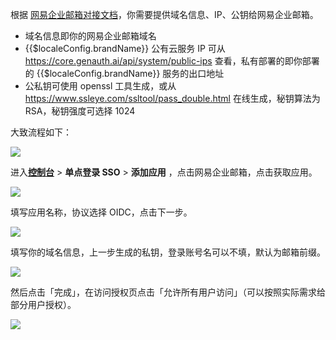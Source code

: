 <IntegrationDetailCard :title="`向网易企业邮箱提交域名等信息`">

根据 [网易企业邮箱对接文档](https://authing-files.oss-cn-zhangjiakou.aliyuncs.com/authing-console/application-templates/163-exmail-doc/%E7%BD%91%E6%98%93%E4%BC%81%E4%B8%9A%E9%82%AE%E7%AE%B1%E9%9B%86%E6%88%90%E6%8E%A5%E5%8F%A3%E6%8A%80%E6%9C%AF%E7%99%BD%E7%9A%AE%E4%B9%A6v3.9HZ%20.doc)，你需要提供域名信息、IP、公钥给网易企业邮箱。

- 域名信息即你的网易企业邮箱域名
- {{$localeConfig.brandName}} 公有云服务 IP 可从 https://core.genauth.ai/api/system/public-ips 查看，私有部署的即你部署的 {{$localeConfig.brandName}} 服务的出口地址
- 公私钥可使用 openssl 工具生成，或从 https://www.ssleye.com/ssltool/pass_double.html 在线生成，秘钥算法为 RSA，秘钥强度可选择 1024

大致流程如下：

![](~@imagesZhCn/integration/wangyi-email/1-1.png)

</IntegrationDetailCard>

<IntegrationDetailCard :title="`在 ${$localeConfig.brandName} 中创建应用`">

进入[**控制台**](https://console.genauth.ai) > **单点登录 SSO** > **添加应用** ，点击网易企业邮箱，点击获取应用。

![](~@imagesZhCn/integration/wangyi-email/1-2.png)

填写应用名称，协议选择 OIDC，点击下一步。

![](~@imagesZhCn/integration/wangyi-email/1-3.png)

填写你的域名信息，上一步生成的私钥，登录账号名可以不填，默认为邮箱前缀。

![](~@imagesZhCn/integration/wangyi-email/1-4.png)

然后点击「完成」，在访问授权页点击「允许所有用户访问」（可以按照实际需求给部分用户授权）。

![](~@imagesZhCn/integration/wangyi-email/1-5.png)

</IntegrationDetailCard>

